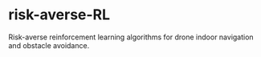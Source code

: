 # risk-averse-RL

Risk-averse reinforcement learning algorithms for drone indoor navigation and obstacle avoidance.
